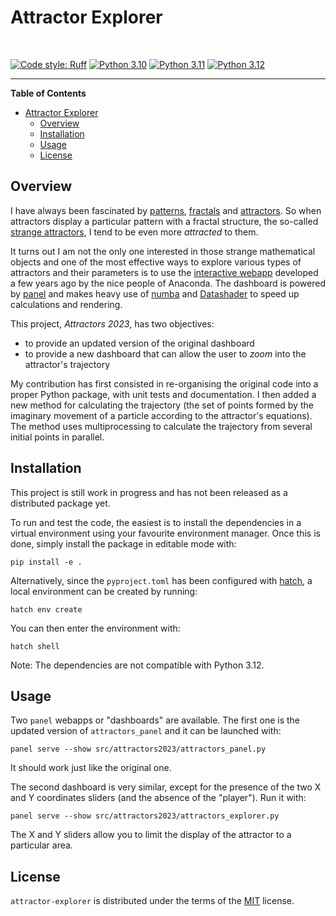 # Attractor Explorer

<!-- <img src="https://raw.githubusercontent.com/jobar8/attractors2023/master/docs/source/_static/assets/images/panel_screenshot.png" alt="Attractors Panel" width="800" role="img"> -->

<br>

[![Code style: Ruff](https://img.shields.io/endpoint?url=https://raw.githubusercontent.com/astral-sh/ruff/main/assets/badge/v2.json)](https://github.com/astral-sh/ruff)
[![Python 3.10](https://img.shields.io/badge/python-3.10-blue.svg)](https://www.python.org/downloads/release/python-360/)
[![Python 3.11](https://img.shields.io/badge/python-3.11-blue.svg)](https://www.python.org/downloads/release/python-360/)
[![Python 3.12](https://img.shields.io/badge/python-3.12-blue.svg)](https://www.python.org/downloads/release/python-360/)
<!-- [![CI - Test](https://github.com/jobar8/attractors2023/actions/workflows/test.yml/badge.svg)](https://github.com/jobar8/attractors2023/actions/workflows/test.yml)  -->

-----

**Table of Contents**

- [Attractor Explorer](#attractor-explorer)
  - [Overview](#overview)
  - [Installation](#installation)
  - [Usage](#usage)
  - [License](#license)

## Overview

I have always been fascinated by [patterns](https://en.wikipedia.org/wiki/Pattern), [fractals](https://en.wikipedia.org/wiki/Fractal)
and [attractors](https://en.wikipedia.org/wiki/Attractor).
So when attractors display a particular pattern with a fractal structure, the so-called [strange attractors](https://en.wikipedia.org/wiki/Attractor#Strange_attractor),
I tend to be even more *attracted* to them. 

It turns out I am not the only one interested in those strange mathematical objects and one of the most effective ways to explore various types of attractors and their parameters
is to use the [interactive webapp](https://attractors.pyviz.demo.anaconda.com/attractors_panel) developed a few years ago by the nice people of Anaconda. The dashboard is powered
by [panel](https://panel.holoviz.org/) and makes heavy use of [numba](https://numba.pydata.org/) and [Datashader](https://datashader.org) to speed up calculations and rendering.

This project, *Attractors 2023*, has two objectives:
- to provide an updated version of the original dashboard
- to provide a new dashboard that can allow the user to *zoom* into the attractor's trajectory

My contribution has first consisted in re-organising the original code into a proper Python package, with unit tests and documentation. I then added a new method for
calculating the trajectory (the set of points formed by the imaginary movement of a particle according to the attractor's equations). The method uses multiprocessing to calculate
the trajectory from several initial points in parallel.

## Installation

This project is still work in progress and has not been released as a distributed package yet.

To run and test the code, the easiest is to install the dependencies in a virtual environment using your favourite environment manager.
Once this is done, simply install the package in editable mode with:

```console
pip install -e .
```

Alternatively, since the `pyproject.toml` has been configured with [hatch](https://hatch.pypa.io/latest/), a local environment can be created by running:

```
hatch env create
```

You can then enter the environment with:

```
hatch shell
```

Note: The dependencies are not compatible with Python 3.12.

## Usage

Two `panel` webapps or "dashboards" are available. The first one is the updated version of `attractors_panel` and it can be launched with:

```console
panel serve --show src/attractors2023/attractors_panel.py
```

It should work just like the original one.

The second dashboard is very similar, except for the presence of the two X and Y coordinates sliders (and the absence of the "player"). Run it with:

```console
panel serve --show src/attractors2023/attractors_explorer.py
```

The X and Y sliders allow you to limit the display of the attractor to a particular area. 


## License

`attractor-explorer` is distributed under the terms of the [MIT](https://spdx.org/licenses/MIT.html) license.
